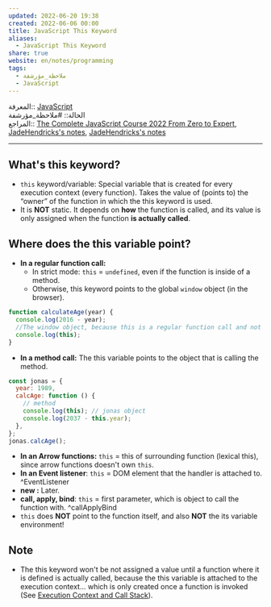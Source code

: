 ```yaml
---  
updated: 2022-06-20 19:38  
created: 2022-06-06 00:00  
title: JavaScript This Keyword  
aliases:  
  - JavaScript This Keyword  
share: true  
website: en/notes/programming  
tags:  
  - ملاحظة_مؤرشفة  
  - JavaScript  
---  
```

  
  
  
المعرفة:: [JavaScript](JavaScript)  
الحالة:: #ملاحظة_مؤرشفة  
المراجع:: [The Complete JavaScript Course 2022 From Zero to Expert](The%20Complete%20JavaScript%20Course%202022%20From%20Zero%20to%20Expert), [JadeHendricks's notes](https://github.com/JadeHendricks/the-complete-javascript-course-2019/blob/9f805e5d4e3ca73a628eb2b51d22690928ec565c/How%20Javascript%20Works/This/script.js), [JadeHendricks's notes](https://github.com/JadeHendricks/the-complete-javascript-course-2019/blob/9f805e5d4e3ca73a628eb2b51d22690928ec565c/How%20Javascript%20Works/How%20Javascript%20Works.txt)  
  
---  
  
## What's this keyword?  
  
- `this` keyword/variable: Special variable that is created for every execution context (every function). Takes the value of (points to) the “owner” of the function in which the this keyword is used.  
- It is **NOT** static. It depends on **how** the function is called, and its value is only assigned when the function **is actually called**.  
  
## Where does the this variable point?  
  
- **In a regular function call:**  
  - In strict mode: `this` = `undefined`, even if the function is inside of a method.  
  - Otherwise, this keyword points to the global `window` object (in the browser).  
  
```js  
function calculateAge(year) {  
  console.log(2016 - year);  
  //The window object, because this is a regular function call and not a method  
  console.log(this);  
}  
```  
  
- **In a method call:** The this variable points to the object that is calling the method.  
  
```js  
const jonas = {  
  year: 1989,  
  calcAge: function () {  
    // method  
    console.log(this); // jonas object  
    console.log(2037 - this.year);  
  },  
};  
jonas.calcAge();  
```  
  
- **In an Arrow functions:** `this` = this of surrounding function (lexical this), since arrow functions doesn't own `this`.  
- **In an Event listener**: `this` = DOM element that the handler is attached to. ^EventListener  
- **new :** Later.  
- **call, apply, bind**: `this` = first parameter, which is object to call the function with. ^callApplyBind  
- `this` does **NOT** point to the function itself, and also **NOT** the its variable environment!  
  
## Note  
  
- The this keyword won't be not assigned a value until a function where it is defined is actually called, because the this variable is attached to the execution context... which is only created once a function is invoked (See [Execution Context and Call Stack](JavaScript%20Execution%20Context%20and%20Call%20Stack)).  
